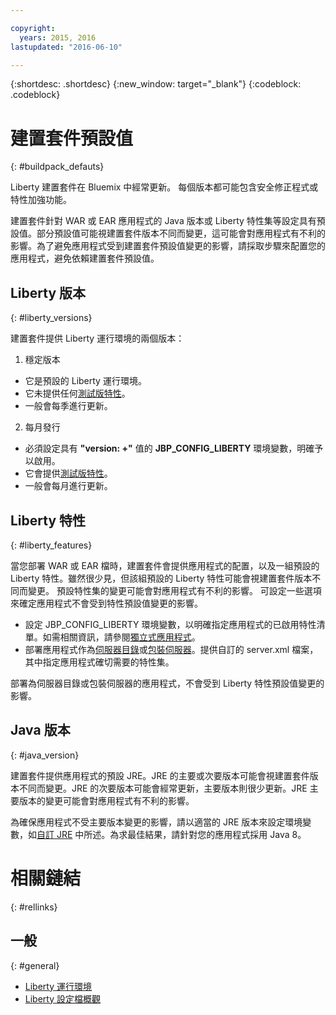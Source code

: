```yaml
---

copyright:
  years: 2015, 2016
lastupdated: "2016-06-10"

---
```


{:shortdesc: .shortdesc}
{:new_window: target="_blank"}
{:codeblock: .codeblock}

# 建置套件預設值
{: #buildpack_defauts}

Liberty 建置套件在 Bluemix 中經常更新。
每個版本都可能包含安全修正程式或特性加強功能。

建置套件針對 WAR 或 EAR 應用程式的 Java 版本或 Liberty 特性集等設定具有預設值。部分預設值可能視建置套件版本不同而變更，這可能會對應用程式有不利的影響。為了避免應用程式受到建置套件預設值變更的影響，請採取步驟來配置您的應用程式，避免依賴建置套件預設值。


## Liberty 版本
{: #liberty_versions}

建置套件提供 Liberty 運行環境的兩個版本：
1. 穩定版本
  * 它是預設的 Liberty 運行環境。
  * 它未提供任何[測試版特性](usingBetaFeatures.html)。
  * 一般會每季進行更新。

2. 每月發行
  * 必須設定具有 **"version: +"** 值的 **JBP_CONFIG_LIBERTY** 環境變數，明確予以啟用。
  * 它會提供[測試版特性](usingBetaFeatures.html)。
  * 一般會每月進行更新。

## Liberty 特性
{: #liberty_features}

當您部署 WAR 或 EAR 檔時，建置套件會提供應用程式的配置，以及一組預設的 Liberty 特性。雖然很少見，但該組預設的
Liberty 特性可能會視建置套件版本不同而變更。
預設特性集的變更可能會對應用程式有不利的影響。
可設定一些選項來確定應用程式不會受到特性預設值變更的影響。


* 設定 JBP_CONFIG_LIBERTY 環境變數，以明確指定應用程式的已啟用特性清單。如需相關資訊，請參閱[獨立式應用程式](optionsForPushing.html#stand_alone_apps)。
* 部署應用程式作為[伺服器目錄](optionsForPushing.html#server_directory)或[包裝伺服器](optionsForPushing.html#packaged_server)。提供自訂的 server.xml 檔案，其中指定應用程式確切需要的特性集。

部署為伺服器目錄或包裝伺服器的應用程式，不會受到 Liberty 特性預設值變更的影響。


## Java 版本
{: #java_version}

建置套件提供應用程式的預設
JRE。JRE 的主要或次要版本可能會視建置套件版本不同而變更。JRE 的次要版本可能會經常更新，主要版本則很少更新。JRE 主要版本的變更可能會對應用程式有不利的影響。


為確保應用程式不受主要版本變更的影響，請以適當的 JRE 版本來設定環境變數，如[自訂 JRE](customizingJRE.html) 中所述。為求最佳結果，請針對您的應用程式採用 Java 8。


# 相關鏈結
{: #rellinks}
## 一般
{: #general}
* [Liberty 運行環境](index.html)
* [Liberty 設定檔概觀](http://www-01.ibm.com/support/knowledgecenter/SSAW57_8.5.5/com.ibm.websphere.wlp.nd.doc/ae/cwlp_about.html)
